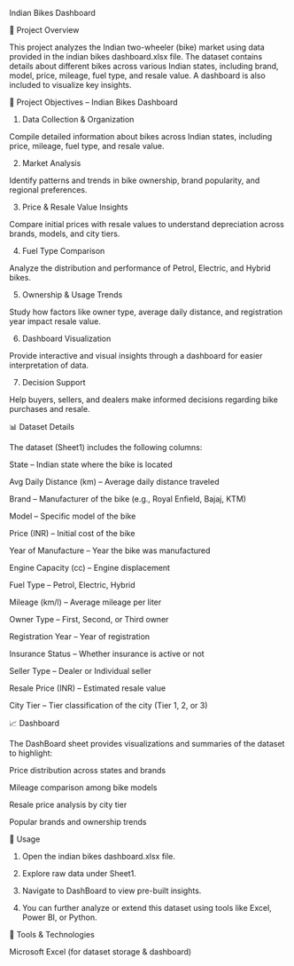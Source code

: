 Indian Bikes Dashboard

📌 Project Overview

This project analyzes the Indian two-wheeler (bike) market using data provided in the indian bikes dashboard.xlsx file. The dataset contains details about different bikes across various Indian states, including brand, model, price, mileage, fuel type, and resale value. A dashboard is also included to visualize key insights.

🎯 Project Objectives – Indian Bikes Dashboard

1. Data Collection & Organization

Compile detailed information about bikes across Indian states, including price, mileage, fuel type, and resale value.



2. Market Analysis

Identify patterns and trends in bike ownership, brand popularity, and regional preferences.



3. Price & Resale Value Insights

Compare initial prices with resale values to understand depreciation across brands, models, and city tiers.



4. Fuel Type Comparison

Analyze the distribution and performance of Petrol, Electric, and Hybrid bikes.



5. Ownership & Usage Trends

Study how factors like owner type, average daily distance, and registration year impact resale value.



6. Dashboard Visualization

Provide interactive and visual insights through a dashboard for easier interpretation of data.



7. Decision Support

Help buyers, sellers, and dealers make informed decisions regarding bike purchases and resale.

📊 Dataset Details

The dataset (Sheet1) includes the following columns:

State – Indian state where the bike is located

Avg Daily Distance (km) – Average daily distance traveled

Brand – Manufacturer of the bike (e.g., Royal Enfield, Bajaj, KTM)

Model – Specific model of the bike

Price (INR) – Initial cost of the bike

Year of Manufacture – Year the bike was manufactured

Engine Capacity (cc) – Engine displacement

Fuel Type – Petrol, Electric, Hybrid

Mileage (km/l) – Average mileage per liter

Owner Type – First, Second, or Third owner

Registration Year – Year of registration

Insurance Status – Whether insurance is active or not

Seller Type – Dealer or Individual seller

Resale Price (INR) – Estimated resale value

City Tier – Tier classification of the city (Tier 1, 2, or 3)


📈 Dashboard

The DashBoard sheet provides visualizations and summaries of the dataset to highlight:

Price distribution across states and brands

Mileage comparison among bike models

Resale price analysis by city tier

Popular brands and ownership trends


🚀 Usage

1. Open the indian bikes dashboard.xlsx file.


2. Explore raw data under Sheet1.


3. Navigate to DashBoard to view pre-built insights.


4. You can further analyze or extend this dataset using tools like Excel, Power BI, or Python.



🔧 Tools & Technologies

Microsoft Excel (for dataset storage & dashboard)
